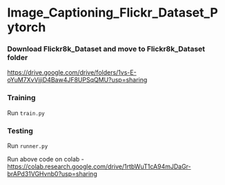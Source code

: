 # Image_Captioning_Flickr_Dataset_Pytorch


### Download Flickr8k_Dataset and move to Flickr8k_Dataset folder 

https://drive.google.com/drive/folders/1vs-E-oYuM7XvVjjiD4Baw4JF8UPSqQMU?usp=sharing

### Training 

Run `train.py`

### Testing

Run `runner.py`


Run above code on colab - https://colab.research.google.com/drive/1rtbWuT1cA94mJDaGr-brAPd31VGHvnb0?usp=sharing 
